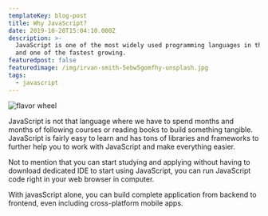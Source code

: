 ```yaml
---
templateKey: blog-post
title: Why JavaScript?
date: 2019-10-28T15:04:10.000Z
description: >-
  JavaScript is one of the most widely used programming languages ​​in the world
  and one of the fastest growing.
featuredpost: false
featuredimage: /img/irvan-smith-5ebw5gomfhy-unsplash.jpg
tags:
  - javascript
---
```

![flavor wheel](/img/irvan-smith-5ebw5gomfhy-unsplash.jpg)

JavaScript is not that language where we have to spend months and months of following courses or reading books to build something tangible. JavaScript is fairly easy to learn and has tons of libraries and frameworks to further help you to work with JavaScript and make everything easier.

Not to mention that you can start studying and applying without having to download dedicated IDE to start using JavaScript, you can run JavaScript code right in your web browser in computer.

With javasScript alone, you can build complete application from backend to frontend, even including cross-platform mobile apps.
